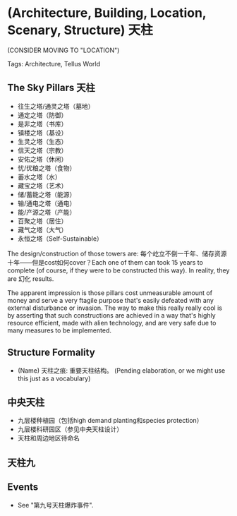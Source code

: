 # (Architecture, Building, Location, Scenary, Structure) 天柱

(CONSIDER MOVING TO "LOCATION")

Tags: Architecture, Tellus World

## The Sky Pillars 天柱

* 往生之塔/通灵之塔（墓地）
* 通定之塔（防御）
* 是非之塔（书库）
* 镇楼之塔（基设）
* 生灵之塔（生态）
* 信天之塔（宗教）
* 安佑之塔（休闲）
* 忧/优粮之塔（食物）
* 蓄水之塔（水）
* 藏宝之塔（艺术）
* 储/蓄能之塔（能源）
* 输/通电之塔（通电）
* 能/产源之塔（产能）
* 百聚之塔（居住）
* 藏气之塔（大气）
* 永恒之塔（Self-Sustainable）
    
The design/construction of those towers are: 每个屹立不倒一千年、储存资源十年——但是cost如何cover？Each one of them can took 15 years to complete (of course, if they were to be constructed this way). In reality, they are 幻化 results.

The apparent impression is those pillars cost unmeasurable amount of money and serve a very ftagile purpose that's easily defeated with any external disturbance or invasion. The way to make this really really cool is by asserting that such constructions are achieved in a way that's highly resource efficient, made with alien technology, and are very safe due to many measures to be implemented.

## Structure Formality

* (Name) 天柱之痕: 重要天柱结构。 (Pending elaboration, or we might use this just as a vocabulary)

## 中央天柱

* 九层楼种植园（包括high demand planting和species protection）
* 九层楼科研园区（参见中央天柱设计）
* 天柱和周边地区待命名

## 天柱九

## Events

* See "第九号天柱爆炸事件".